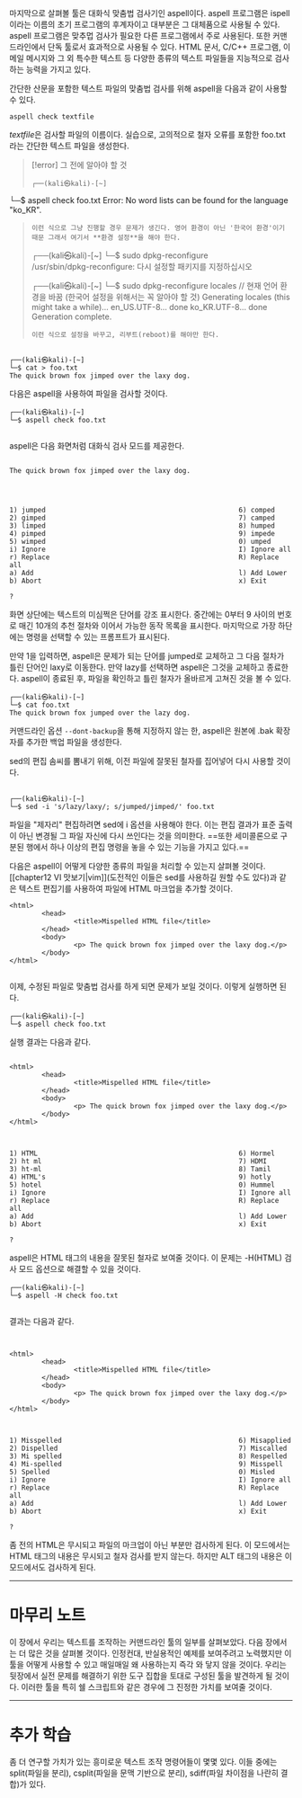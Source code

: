 
마지막으로 살펴볼 툴은 대화식 맞춤법 검사기인 aspell이다. aspell 프로그램은 ispell이라는 이름의 초기 프로그램의 후계자이고 대부분은 그 대체품으로 사용될 수 있다. aspell 프로그램은 맞추멉 검사가 필요한 다른 프로그램에서 주로 사용된다. 또한 커맨드라인에서 단독 툴로서 효과적으로 사용될 수 있다. HTML 문서, C/C++ 프로그램, 이메일 메시지와 그 외 특수한 텍스트 등 다양한 종류의 텍스트 파일들을 지능적으로 검사하는 능력을 가지고 있다.

간단한 산문을 포함한 텍스트 파일의 맞춤법 검사를 위해 aspell을 다음과 같이 사용할 수 있다. 

`aspell check textfile`

*textfile*은 검사할 파일의 이름이다. 실습으로, 고의적으로 철자 오류를 포함한 foo.txt라는 간단한 텍스트 파일을 생성한다.

>[!error] 그 전에 알아야 할 것
>```
>┌──(kali㉿kali)-[~]
└─$ aspell check foo.txt
Error: No word lists can be found for the language "ko_KR".
>```
>이런 식으로 그냥 진행할 경우 문제가 생긴다. 영어 환경이 아닌 '한국어 환경'이기 때문 그래서 여기서 **환경 설정**을 해야 한다.
>```
>┌──(kali㉿kali)-[~]
└─$ sudo dpkg-reconfigure        
/usr/sbin/dpkg-reconfigure: 다시 설정할 패키지를 지정하십시오    
>
>┌──(kali㉿kali)-[~]
└─$ sudo dpkg-reconfigure locales // 현재 언어 환경을 바꿈 (한국어 설정을 위해서는 꼭 알아야 할 것)
Generating locales (this might take a while)...
  en_US.UTF-8... done
  ko_KR.UTF-8... done
Generation complete.
>```
> 이런 식으로 설정을 바꾸고, 리부트(reboot)를 해야만 한다.


``` shell

┌──(kali㉿kali)-[~]
└─$ cat > foo.txt
The quick brown fox jimped over the laxy dog.

```

다음은 aspell을 사용하여 파일을 검사할 것이다.

```shell
┌──(kali㉿kali)-[~]
└─$ aspell check foo.txt


```

aspell은 다음 화면처럼 대화식 검사 모드를 제공한다.

``` shell

The quick brown fox jimped over the laxy dog.



                                                                                                                   
1) jumped                                                6) comped
2) gimped                                                7) camped
3) limped                                                8) humped
4) pimped                                                9) impede
5) wimped                                                0) umped
i) Ignore                                                I) Ignore all
r) Replace                                               R) Replace all
a) Add                                                   l) Add Lower
b) Abort                                                 x) Exit
                                                                                                                   
? 

```

화면 상단에는 텍스트의 미심쩍은 단어를 강조 표시한다. 중간에는 0부터 9 사이의 번호로 매긴 10개의 추천 절차와 이어서 가능한 동작 목록을 표시한다. 마지막으로 가장 하단에는 명령을 선택할 수 있는 프롬프트가 표시된다.

만약 1을 입력하면, aspell은 문제가 되는 단어를 jumped로 교체하고 그 다음 절차가 틀린 단어인 laxy로 이동한다. 만약 lazy를 선택하면 aspell은 그것을 교체하고 종료한다.  aspell이 종료된 후, 파일을 확인하고 틀린 철자가 올바르게 고쳐진 것을 볼 수 있다.

```shell
┌──(kali㉿kali)-[~]
└─$ cat foo.txt         
The quick brown fox jumped over the lazy dog.    
```

커맨드라인 옵션 `--dont-backup`을 통해 지정하지 않는 한, aspell은 원본에 .bak 확장자를 추가한 백업 파일을 생성한다.

sed의 편집 솜씨를 뽐내기 위해, 이전 파일에 잘못된 철자를 집어넣어 다시 사용할 것이다.


``` shell
                                             
┌──(kali㉿kali)-[~]
└─$ sed -i 's/lazy/laxy/; s/jumped/jimped/' foo.txt

```

파일을 "제자리" 편집하려면 sed에 i 옵션을 사용해야 한다. 이는 편집 결과가 표준 출력이 아닌 변경될 그 파일 자신에 다시 쓰인다는 것을 의미한다. ==또한 세미콜론으로 구분된 행에서 하나 이상의 편집 명령을 놓을 수 있는 기능을 가지고 있다.==


다음은 aspell이 어떻게 다양한 종류의 파일을 처리할 수 있는지 살펴볼 것이다. [[chapter12 VI 맛보기|vim]](도전적인 이들은 sed를 사용하길 원할 수도 있다)과 같은 텍스트 편집기를 사용하여 파일에 HTML 마크업을 추가할 것이다.


``` shell
<html>
        <head>
                <title>Mispelled HTML file</title>
        </head>
        <body>
                <p> The quick brown fox jimped over the laxy dog.</p>
        </body>
</html>      


```


이제, 수정된 파일로 맞춤법 검사를 하게 되면 문제가 보일 것이다. 이렇게 실행하면 된다.

```shell
┌──(kali㉿kali)-[~]
└─$ aspell check foo.txt

```

실행 결과는 다음과 같다.

``` shell

<html>
        <head>
                <title>Mispelled HTML file</title>
        </head>
        <body>
                <p> The quick brown fox jimped over the laxy dog.</p>
        </body>
</html>


                                                                                                                   
1) HTML                                                  6) Hormel
2) ht ml                                                 7) HDMI
3) ht-ml                                                 8) Tamil
4) HTML's                                                9) hotly
5) hotel                                                 0) Hummel
i) Ignore                                                I) Ignore all
r) Replace                                               R) Replace all
a) Add                                                   l) Add Lower
b) Abort                                                 x) Exit
                                                                                                                   
? 

```

aspell은 HTML 태그의 내용을 잘못된 철자로 보여줄 것이다. 이 문제는 -H(HTML) 검사 모드 옵션으로 해결할 수 있을 것이다.

``` shell
┌──(kali㉿kali)-[~]
└─$ aspell -H check foo.txt
            
```

결과는 다음과 같다.

``` shell


<html>
        <head>
                <title>Mispelled HTML file</title>
        </head>
        <body>
                <p> The quick brown fox jimped over the laxy dog.</p>
        </body>
</html>


                                                                                                                 
1) Misspelled                                            6) Misapplied
2) Dispelled                                             7) Miscalled
3) Mi spelled                                            8) Respelled
4) Mi-spelled                                            9) Misspell
5) Spelled                                               0) Misled
i) Ignore                                                I) Ignore all
r) Replace                                               R) Replace all
a) Add                                                   l) Add Lower
b) Abort                                                 x) Exit
                                                                                                                   
? 

```

좀 전의 HTML은 무시되고 파일의 마크업이 아닌 부분만 검사하게 된다. 이 모드에서는 HTML 태그의 내용은 무시되고 철자 검사를 받지 않는다. 하지만 ALT 태그의 내용은 이 모드에서도 검사하게 된다.

---
# 마무리 노트


이 장에서 우리는 텍스트를 조작하는 커맨드라인 툴의 일부를 살펴보았다. 다음 장에서는 더 많은 것을 살펴볼 것이다. 인정컨대, 반실용적인 예제를 보여주려고 노력했지만 이 툴을 어떻게 사용할 수 있고 매일매일 왜 사용하는지 즉각 와 닿지 않을 것이다. 우리는 뒷장에서 실전 문제를 해결하기 위한 도구 집합을 토대로 구성된 툴을 발견하게 될 것이다. 이러한 툴을 특히 쉘 스크립트와 같은 경우에 그 진정한 가치를 보여줄 것이다.

---
# 추가 학습

좀 더 연구할 가치가 있는 흥미로운 텍스트 조작 명령어들이 몇몇 있다. 이들 중에는 split(파일을 분리), csplit(파일을 문맥 기반으로 분리), sdiff(파일 차이점을 나란히 결합)가 있다.